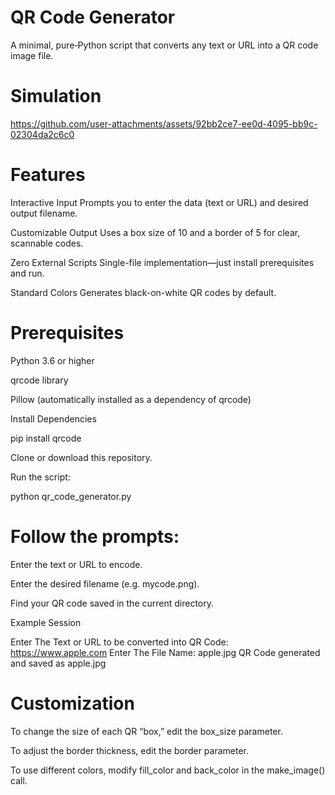 ﻿# QR Code Generator
A minimal, pure‑Python script that converts any text or URL into a QR code image file.

# Simulation
https://github.com/user-attachments/assets/92bb2ce7-ee0d-4095-bb9c-02304da2c6c0

# Features
Interactive Input
Prompts you to enter the data (text or URL) and desired output filename.

Customizable Output
Uses a box size of 10 and a border of 5 for clear, scannable codes.

Zero External Scripts
Single-file implementation—just install prerequisites and run.

Standard Colors
Generates black-on-white QR codes by default.

# Prerequisites
Python 3.6 or higher

qrcode library

Pillow (automatically installed as a dependency of qrcode)

Install Dependencies

pip install qrcode

Clone or download this repository.

Run the script:

python qr_code_generator.py

# Follow the prompts:

Enter the text or URL to encode.

Enter the desired filename (e.g. mycode.png).

Find your QR code saved in the current directory.

Example Session

Enter The Text or URL to be converted into QR Code: https://www.apple.com
Enter The File Name: apple.jpg
QR Code generated and saved as apple.jpg

# Customization
To change the size of each QR “box,” edit the box_size parameter.

To adjust the border thickness, edit the border parameter.

To use different colors, modify fill_color and back_color in the make_image() call.

#
